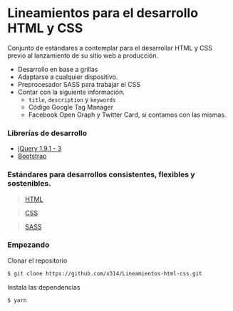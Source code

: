 # Lineamientos para el desarrollo HTML y CSS
Conjunto de estándares a contemplar para el desarrollar HTML y CSS previo al lanzamiento de su sitio web a producción.
- Desarrollo en base a grillas
- Adaptarse a cualquier dispositivo.
- Preprocesador SASS para trabajar el CSS
- Contar con la siguiente información.
  - `title`, `description` y `keywords`
  - Código Google Tag Manager
  - Facebook Open Graph y Twitter Card, si contamos con las mismas.


### Librerías de desarrollo
- [jQuery 1.9.1 - 3](https://jquery.com/)
- [Bootstrap](https://getbootstrap.com/docs/3.4/getting-started/)


### Estándares para desarrollos consistentes, flexibles y sostenibles.

> [HTML](html/README.md)

> [CSS](css/README.md)

> [SASS](sass/README.md)


### Empezando
Clonar el repositorio
```bash
$ git clone https://github.com/x314/Lineamientos-html-css.git
```

Instala las dependencias
```bash
$ yarn
```